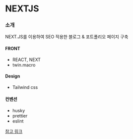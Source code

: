 # NEXTJS

### 소개
NEXT.JS를 이용하여 SEO 적용한 블로그 & 포트폴리오 페이지 구축

#### FRONT
- REACT, NEXT
- twin.macro

#### Design
- Tailwind css

#### 컨벤션
- husky
- prettier
- eslint


[참고 링크](https://github.com/ixartz/Next-js-Boilerplate)

